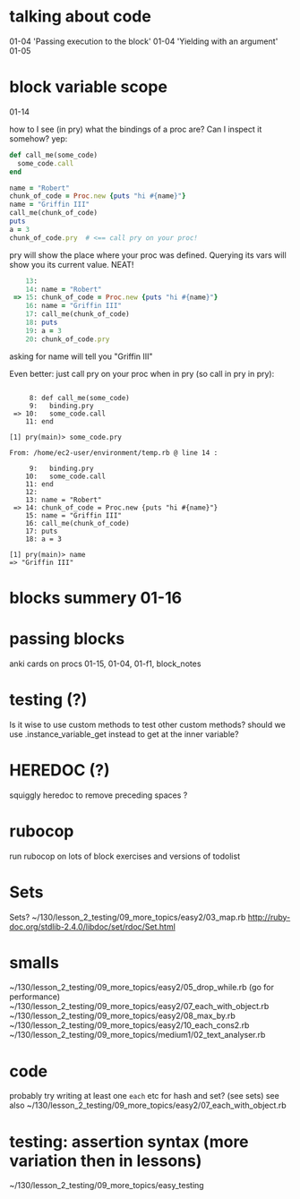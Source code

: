 # talking about code
01-04 'Passing execution to the block'
01-04 'Yielding with an argument'
01-05

# block variable scope
01-14

how to I see (in pry) what the bindings of a proc
are? Can I inspect it somehow? yep:
```ruby
def call_me(some_code)
  some_code.call
end

name = "Robert"
chunk_of_code = Proc.new {puts "hi #{name}"}
name = "Griffin III"
call_me(chunk_of_code)
puts
a = 3
chunk_of_code.pry  # <== call pry on your proc!
```
pry will show the place where your proc was
defined. Querying its vars will show you its current
value. NEAT!
```ruby
    13:
    14: name = "Robert"
 => 15: chunk_of_code = Proc.new {puts "hi #{name}"}
    16: name = "Griffin III"
    17: call_me(chunk_of_code)
    18: puts
    19: a = 3
    20: chunk_of_code.pry

```
asking for name will tell you "Griffin III"

Even better: just call pry on your proc when in pry
(so call in pry in pry):
```

     8: def call_me(some_code)
     9:   binding.pry
 => 10:   some_code.call
    11: end

[1] pry(main)> some_code.pry

From: /home/ec2-user/environment/temp.rb @ line 14 :

     9:   binding.pry
    10:   some_code.call
    11: end
    12:
    13: name = "Robert"
 => 14: chunk_of_code = Proc.new {puts "hi #{name}"}
    15: name = "Griffin III"
    16: call_me(chunk_of_code)
    17: puts
    18: a = 3

[1] pry(main)> name
=> "Griffin III"
```

# blocks summery 01-16

# passing blocks
anki cards on procs
01-15, 01-04, 01-f1, block_notes

# testing  (?)
Is it wise to use custom methods to test other custom methods?
should we use .instance_variable_get instead to get at the inner
variable?

# HEREDOC (?)
squiggly heredoc to remove preceding spaces ?

# rubocop
run rubocop on lots of block exercises and versions of
todolist

# Sets
Sets? ~/130/lesson_2_testing/09_more_topics/easy2/03_map.rb
http://ruby-doc.org/stdlib-2.4.0/libdoc/set/rdoc/Set.html

# smalls
~/130/lesson_2_testing/09_more_topics/easy2/05_drop_while.rb (go for performance)
~/130/lesson_2_testing/09_more_topics/easy2/07_each_with_object.rb
~/130/lesson_2_testing/09_more_topics/easy2/08_max_by.rb
~/130/lesson_2_testing/09_more_topics/easy2/10_each_cons2.rb
~/130/lesson_2_testing/09_more_topics/medium1/02_text_analyser.rb

# code
probably try writing at least one `each` etc for hash and set?
(see sets)
see also ~/130/lesson_2_testing/09_more_topics/easy2/07_each_with_object.rb

# testing: assertion syntax (more variation then in lessons)
~/130/lesson_2_testing/09_more_topics/easy_testing